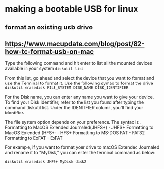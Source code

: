 # making a bootable USB for linux

## format an existing usb drive
## https://www.macupdate.com/blog/post/82-how-to-format-usb-on-mac
Type the following command and hit enter to list all the mounted devices available in your system
```diskutil list```

From this list, go ahead and select the device that you want to format and use the Terminal to format it.
Use the following syntax to format the drive
```diskutil erasedisk FILE_SYSTEM DISK_NAME DISK_IDENTIFIER```

For the Disk name, you can enter any name you want to give your device. 
To find your Disk identifier, refer to the list you found after typing the command diskutil list. 
Under the IDENTIFIER column, you'll find your identifier. 

The file system option depends on your preference. The syntax is:.
Formatting to MacOS Extended Journaled(JHFS+) - JHFS+
Formatting to MacOS Extended (HFS+) - HFS+
Formatting to MS-DOS FAT - FAT32
Formatting to ExFAT - ExFAT


For example, if you want to format your drive to macOS Extended Journaled and rename it to "MyDisk," you can enter the terminal command as below:

```diskutil erasedisk JHFS+ MyDisk disk2```
